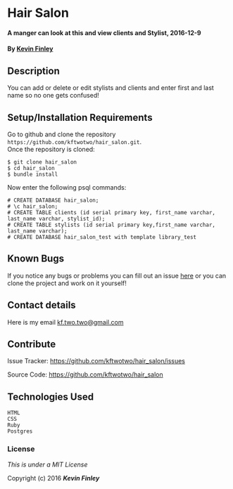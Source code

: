 # Hair Salon

#### A manger can look at this and view clients and Stylist, 2016-12-9

#### By [Kevin Finley](http://www.kfinley.com)

## Description

You can add or delete or edit stylists and clients and enter first and last name so no one gets confused!

## Setup/Installation Requirements

Go to github and clone the repository `https://github.com/kftwotwo/hair_salon.git`.  
Once the repository is cloned:
```
$ git clone hair_salon
$ cd hair_salon
$ bundle install
```
Now enter the following psql commands:
```
# CREATE DATABASE hair_salon;
# \c hair_salon;
# CREATE TABLE clients (id serial primary key, first_name varchar, last_name varchar, stylist_id);
# CREATE TABLE stylists (id serial primary key,first_name varchar, last_name varchar);
# CREATE DATABASE hair_salon_test with template library_test
```

## Known Bugs

If you notice any bugs or problems you can fill out an issue [here](http://www.github.com/kftwotwo/hair_salon/issue) or you can clone the project and work on it yourself!

## Contact details
Here is my email kf.two.two@gmail.com

## Contribute

Issue Tracker: https://github.com/kftwotwo/hair_salon/issues

Source Code: https://github.com/kftwotwo/hair_salon


## Technologies Used
```
HTML
CSS
Ruby
Postgres
```
### License

*This is under a MIT License*

Copyright (c) 2016 **_Kevin Finley_**
